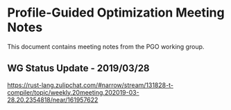 # Profile-Guided Optimization Meeting Notes
This document contains meeting notes from the PGO working group.


## WG Status Update - 2019/03/28
https://rust-lang.zulipchat.com/#narrow/stream/131828-t-compiler/topic/weekly.20meeting.202019-03-28.20.2354818/near/161957622
